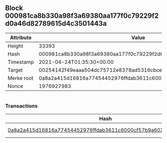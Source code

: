 ## Block 000981ca8b330a98f3a69380aa177f0c79229f2d0a46d82789615d4c3501443a

Attribute | Value
--- | ---
Height | 33393
Hash | 000981ca8b330a98f3a69380aa177f0c79229f2d0a46d82789615d4c3501443a
Timestamp | 2021-04-24T01:35:30+00:00
Target | 00254142f49eaaa504dc75712e8378ad5316cbcead634704b3734b6271167cc4
Merke root | 0a8a2a415d16816a77454452976ffdab3611c6000cf57b9a6024d857676b81cf
Nonce | 1976927983

```

```

### Transactions

Hash | Amount
--- | ---
[0a8a2a415d16816a77454452976ffdab3611c6000cf57b9a6024d857676b81cf](0a8a2a415d16816a77454452976ffdab3611c6000cf57b9a6024d857676b81cf.md) | 10.00000000 SKEPTI 
